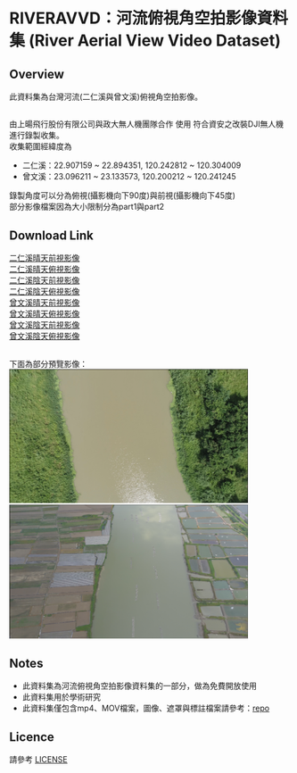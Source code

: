 # RIVERAVVD：河流俯視角空拍影像資料集 (River Aerial View Video Dataset)
## Overview
此資料集為台灣河流(二仁溪與曾文溪)俯視角空拍影像。

##
由上暘飛行股份有限公司與政大無人機團隊合作 使用 符合資安之改裝DJI無人機 進行錄製收集。  
收集範圍經緯度為  
* 二仁溪：22.907159 ~ 22.894351, 120.242812 ~ 120.304009  
* 曾文溪：23.096211 ~ 23.133573, 120.200212 ~ 120.241245
 
錄製角度可以分為俯視(攝影機向下90度)與前視(攝影機向下45度)  
部分影像檔案因為大小限制分為part1與part2  
## Download Link
[二仁溪晴天前視影像](http://140.119.164.183:5000/sharing/heznaeexV)  
[二仁溪晴天俯視影像](http://140.119.164.183:5000/sharing/pUtrmm21p)  
[二仁溪陰天前視影像](http://140.119.164.183:5000/sharing/vDzxoSURO)  
[二仁溪陰天俯視影像](http://140.119.164.183:5000/sharing/mhAue6kEN)  
[曾文溪晴天前視影像](http://140.119.164.183:5000/sharing/U6YdRsJl7)  
[曾文溪晴天俯視影像](http://140.119.164.183:5000/sharing/cdpwjgA76)  
[曾文溪陰天前視影像](http://140.119.164.183:5000/sharing/q6moUjdzP)  
[曾文溪陰天俯視影像](http://140.119.164.183:5000/sharing/7Ssfp1atT)  

##
下面為部分預覽影像：  
<img src="https://github.com/nccudrone/RIVERAVVD/blob/main/image/river1.png" width="428" height="240"/>  
<img src="https://github.com/nccudrone/RIVERAVVD/blob/main/image/river2.png" width="428" height="240"/><br/>
## Notes  
* 此資料集為河流俯視角空拍影像資料集的一部分，做為免費開放使用
* 此資料集用於學術研究
* 此資料集僅包含mp4、MOV檔案，圖像、遮罩與標註檔案請參考：[repo](https://github.com/nccudrone/RIVERAVSSD "link")
## Licence
請參考 [LICENSE](https://github.com/nccudrone/RIVERAVVD/blob/main/LICENSE "link")


